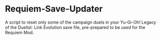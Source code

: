 # Requiem-Save-Updater
A script to reset only some of the campaign duels in your Yu-Gi-Oh! Legacy of the Duelist: Link Evolution save file, pre-prepared to be used for the Requiem Mod.

